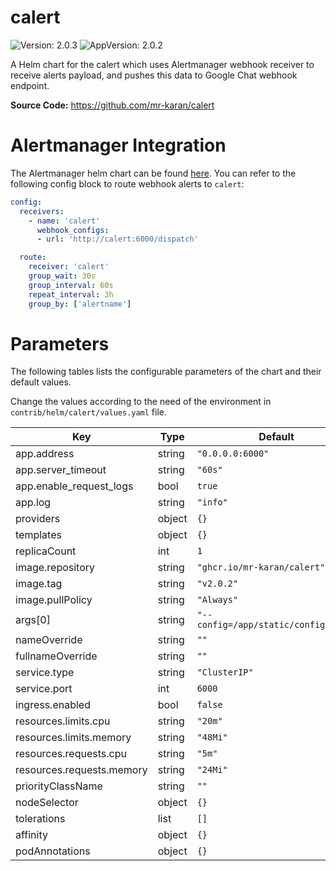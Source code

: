 # calert

![Version: 2.0.3](https://img.shields.io/badge/Version-2.0.3-informational?style=flat-square) ![AppVersion: 2.0.2](https://img.shields.io/badge/AppVersion-2.0.2-informational?style=flat-square)

A Helm chart for the calert which uses Alertmanager webhook receiver to receive alerts payload, and pushes this data to Google Chat webhook endpoint.

**Source Code:** <https://github.com/mr-karan/calert>

# Alertmanager Integration

The Alertmanager helm chart can be found [here](https://github.com/prometheus-community/helm-charts/tree/main/charts/alertmanager). You can refer to the following config block to route webhook alerts to `calert`:

```yml
config:
  receivers:
    - name: 'calert'
      webhook_configs:
      - url: 'http://calert:6000/dispatch'

  route:
    receiver: 'calert'
    group_wait: 30s
    group_interval: 60s
    repeat_interval: 3h
    group_by: ['alertname']
```

# Parameters

The following tables lists the configurable parameters of the chart and their default values.

Change the values according to the need of the environment in ``contrib/helm/calert/values.yaml`` file.

| Key | Type | Default | Description |
|-----|------|---------|-------------|
| app.address | string | `"0.0.0.0:6000"` |  |
| app.server_timeout | string | `"60s"` |  |
| app.enable_request_logs | bool | `true` |  |
| app.log | string | `"info"` |  |
| providers | object | `{}` |  |
| templates | object | `{}` |  |
| replicaCount | int | `1` |  |
| image.repository | string | `"ghcr.io/mr-karan/calert"` |  |
| image.tag | string | `"v2.0.2"` |  |
| image.pullPolicy | string | `"Always"` |  |
| args[0] | string | `"--config=/app/static/config.toml"` |  |
| nameOverride | string | `""` |  |
| fullnameOverride | string | `""` |  |
| service.type | string | `"ClusterIP"` |  |
| service.port | int | `6000` |  |
| ingress.enabled | bool | `false` |  |
| resources.limits.cpu | string | `"20m"` |  |
| resources.limits.memory | string | `"48Mi"` |  |
| resources.requests.cpu | string | `"5m"` |  |
| resources.requests.memory | string | `"24Mi"` |  |
| priorityClassName | string | `""` |  |
| nodeSelector | object | `{}` |  |
| tolerations | list | `[]` |  |
| affinity | object | `{}` |  |
| podAnnotations | object | `{}` |  |
